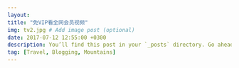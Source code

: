 ```yaml
---
layout: 
title: "免VIP看全网会员视频"
img: tv2.jpg # Add image post (optional)
date: 2017-07-12 12:55:00 +0300
description: You’ll find this post in your `_posts` directory. Go ahead and edit it and re-build the site to see your changes. # Add post description (optional)
tag: [Travel, Blogging, Mountains]
---
```

<head>
    <meta charset="utf-8" />
    <meta name="viewport" content="width=device-width, initial-scale=1" />
    <meta name="description" content="全网VIP视频免费看 腾讯视频会员 爱奇艺视频会员 优酷视频会员 乐视视频会员 腾讯会员 爱奇艺会员 优酷会员 会员 免 VIP 看电影 UIMCC.COM">
    <link rel="stylesheet" href="/assets/css/spe/main.css" />
    <link rel="stylesheet" href="/assets/css/layer.css" />
    <title>免VIP看会员视频 UIMCC.COM</title>
	<!-- <link rel="stylesheet" href="https://cdn.bootcss.com/layer/3.1.0/theme/default/layer.css" /> -->
	<script src="https://cdn.bootcss.com/jquery/2.2.0/jquery.js" ></script>
	<!-- <script src="/assets/js/jquery-3.2.1.min.js" ></script> -->
	<script src="https://cdn.bootcss.com/layer/3.1.0/layer.js"></script>
	<!--<script src="/assets/js/layer.js"></script> -->
	<script type="text/javascript">

	
        $(function(){
            /*var _t = encodeURI(encodeURI(title));*/
            debugger;
            var title = GetQueryString("name");
            var titles = decodeURI(decodeURI(title));
        })

        function GetQueryString(name) {

            var reg = new RegExp("(^|&)" + name + "=([^&]*)(&|$)","i");

            var r = window.location.search.substr(1).match(reg);

            if (r!=null) return (r[2]); return null;

        }

		function aaa(){
			debugger;
			var url=$("#basicurl").val();
			if(!url){
				alert("要输入视频地址哟");
				return;
			}
			var su=5;
			var v;
			var num=$("#playNum").val();
			num++;
			if(num==1){
				v="https://v.60qu.com/v1/?url=";
			}else if(num==2){
				v="https://v.60qu.com/v2/?url=";
			}else if(num==3){
				v="https://v.60qu.com/v3/?url=";
			}else if(num==4){
				v="https://cdn.yangju.vip/k/?url=";
			}else if(num==5){
				v="https://ejiafarm.com/jx.php?url=";
			}else{
				v="https://cdn.yangju.vip/k/?url=";
				num=0;
			}
			$("#playNum").val(num);
			var newTvAddr=v+url;
			layer.open({
			    type: 2,
			    title: '祝君观影愉快',
			    area: ['90%', '90%'],
			    shade: 0.3,
			    offset: '30px',
			    closeBtn: 1,
			    shadeClose: true,
			    scrollbar: false,
			    shadeClose: true,
			    content:  [newTvAddr, 'yes']
			});
		}
	</script>
</head>


<body class="landing">

<!-- Page Wrapper -->
<div id="page-wrapper">

    <!-- Header -->
    <header id="header" class="alt">
        <h1><a href="#">免VIP看会员视频</a></h1>

    </header>


    <!-- Banner -->
    <section id="banner">
        <div class="inner">
            <h2>免VIP看会员视频</h2>
            <p>每个人的心中都有一部电影<br />
            我希望它是不收费的<br />
            这既是 <a href="http://uimcc.com">UIMCC</a><br />
	    <p>通知：<a href="http://uimcc.com/hsrj">全国代理招募火热招商中【注册就送SVIP】，想赚钱了解下</a></p>
	    </p>
            <ul class="actions">
                <li><a href="#one" class="button special">开始观看</a></li>
            </ul>
        </div>
    </section>


    <!-- One -->
    <section id="one" class="wrapper style1 special">
        <div class="inner">
		<input type="hidden" value="0" id="playNum"/>
		<ul class="actions vertical">
                <li><input type="text" id="basicurl" value="https://v.youku.com/v_show/id_XMzcwNjg5MDUyNA==.html?spm=a2hmv.20009921.yk-slide-86993.5~5!4~5~5!2~A"  placeholder="视频地址..." style="border-radius: 0px;border-color:#fff;float: left;"></li>
                <li><a href="#" onclick="aaa()" class="button fit">播放视频</a></li>
				<li><a href="http://uimcc.com/hsrj" style="color:red;" class="button fit">注册代理</a></li>
		</ul>
		
		<span>本站采用第三方播放器支持奇艺视频 腾讯 优酷 土豆 芒果 乐视 搜狐等会员视频播放,
		播放中出现的广告均与本站无关<br/>如遇视频不能正常播放请重新点击播放视频按钮.</span>
		<br/>
            <ul class="icons major">
                <li><img src="/assets/img/qq.png"></li>
                <li><img src="/assets/img/letvlogo.png"></li>
		<li><img src="/assets/img/iqiyilogo.png"></li><br/><br/><br/>
		<li><img src="/assets/img/sohulogo.png"></li>
		<li><img src="/assets/img/youkulogo.png"></li>
            </ul>
            <a href="#two" class="more scrolly">如何获取视频地址？</a>
        </div>
    </section>

    <!-- Two -->
    <section id="two" class="wrapper alt style2">
        <section class="spotlight">
            <div class="image"><img src="/assets/img/tv-1.png" alt="" /></div><div class="content">
            <h2>获取会员视频地址方式一<br />
                腾讯视频为例</h2>
            <p>打开腾讯视频网站，找到需要观看的会员视频，先不要点击进去，在需要观看的影片上鼠标右击选择:复制链接地址，手机端长按影片选择:复制链接地址</p>
        </div>
        </section>
        <section class="spotlight">
            <div class="image"><img src="/assets/img/tv-2.png" alt="" /></div><div class="content">
            <h2>获取会员视频地址方式二<br />
                腾讯视频为例</h2>
            <p>打开腾讯视频网站，找到需要观看的会员视频，点击进去播放，在浏览器上方地址栏复制视频地址</p>
        </div>
        </section>
         <section class="spotlight">
            <div class="image"><img src="/assets/img/tv-3.png" alt="" /></div><div class="content">
            <h2>获取会员视频地址方式三<br />
                优酷APP视频为例</h2>
            <p>手机打开优酷视频APP，找到需要观看的会员影片，点击播放，一般视频下面都会有分享按钮，点击分享选择复制链接</p>
        </div>
        </section>
    </section>



    <!-- CTA -->
    <section id="cta" class="wrapper style4">
        <div class="inner">
            <header>
                <h2>welcome to UIMCC</h2>
                <p>体验不一样的事物，遇兴趣爱好相投的人.</p>
            </header>
            <ul class="actions vertical">
                <li><a href="#one" class="button fit special">继续观看</a></li>
                <li><a href="https://uimcc.com" class="button fit">回到主页</a></li>
            </ul>
        </div>
    </section>


    <!-- Footer -->
    <footer id="footer">
        <ul class="icons">

           

        </ul>
        <ul class="copyright">
            <li>&copy;


                2017,

                2018
                免VIP看会员视频</li>
            <li>Design: <a href="http://uimcc.com" target="_blank">UIMCC</a></li>
	    <li><script src="https://s19.cnzz.com/z_stat.php?id=1274141509&web_id=1274141509" language="JavaScript"></script></li>
        </ul>
    </footer>
</div>
</body>
